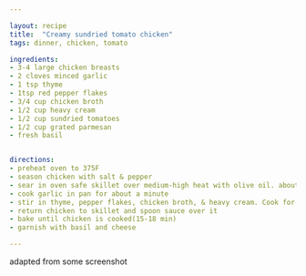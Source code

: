 ```yaml
---

layout: recipe
title:  "Creamy sundried tomato chicken"
tags: dinner, chicken, tomato

ingredients:
- 3-4 large chicken breasts
- 2 cloves minced garlic
- 1 tsp thyme
- 1tsp red pepper flakes
- 3/4 cup chicken broth
- 1/2 cup heavy cream
- 1/2 cup sundried tomatoes
- 1/2 cup grated parmesan
- fresh basil


directions:
- preheat oven to 375F
- season chicken with salt & pepper
- sear in oven safe skillet over medium-high heat with olive oil. about 4-5 minututes per side then transfer to plate
- cook garlic in pan for about a minute
- stir in thyme, pepper flakes, chicken broth, & heavy cream. Cook for 5 minutes. stir in tomatoes & cheese
- return chicken to skillet and spoon sauce over it
- bake until chicken is cooked(15-18 min)
- garnish with basil and cheese

---
```


adapted from some screenshot
